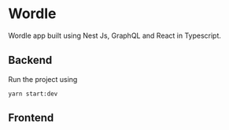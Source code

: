 # Wordle

Wordle app built using Nest Js, GraphQL and React in Typescript.

## Backend

Run the project using

`yarn start:dev`

## Frontend
